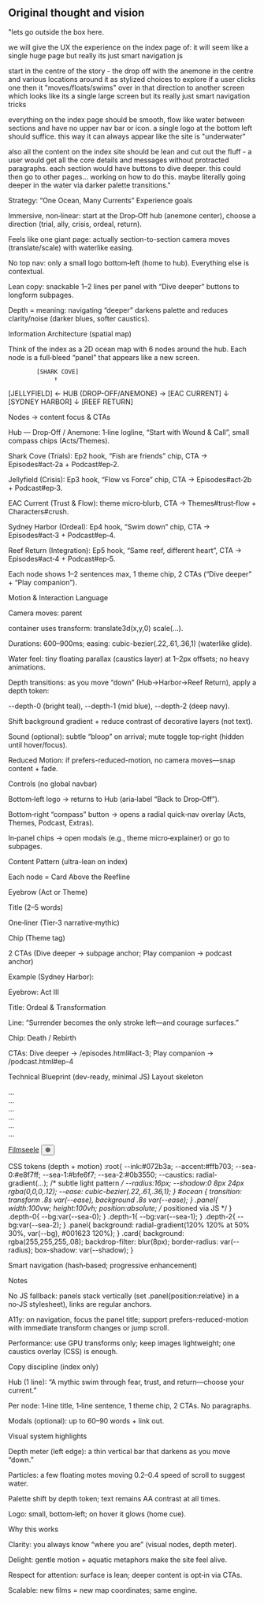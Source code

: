 ## Original thought and vision
"lets go outside the box here.

we will give the UX the experience on the index page of:
it will seem like a single huge page but really its just smart navigation js

start in the centre of the story - the drop off with the anemone in the centre and various locations around it as stylized choices to explore
if a user clicks one then it "moves/floats/swims" over in that direction to another screen which looks like its a single large screen but its really just smart navigation tricks

everything on the index page should be smooth, flow like water between sections and have no upper nav bar or icon. a single logo at the bottom left should suffice. this way it can always appear like the site is "underwater"

also all the content on the index site should be lean and cut out the fluff - a user would get all the core details and messages without protracted paragraphs. each section would have buttons to dive deeper. this could then go to other pages... working on how to do this. maybe literally going deeper in the water via darker palette transitions."


Strategy: “One Ocean, Many Currents”
Experience goals

Immersive, non‑linear: start at the Drop‑Off hub (anemone center), choose a direction (trial, ally, crisis, ordeal, return).

Feels like one giant page: actually section-to-section camera moves (translate/scale) with waterlike easing.

No top nav: only a small logo bottom‑left (home to hub). Everything else is contextual.

Lean copy: snackable 1–2 lines per panel with “Dive deeper” buttons to longform subpages.

Depth = meaning: navigating “deeper” darkens palette and reduces clarity/noise (darker blues, softer caustics).

Information Architecture (spatial map)

Think of the index as a 2D ocean map with 6 nodes around the hub. Each node is a full‑bleed “panel” that appears like a new screen.

            [SHARK COVE]
                 ↑
   [JELLYFIELD] ← HUB (DROP-OFF/ANEMONE) → [EAC CURRENT]
                 ↓
           [SYDNEY HARBOR]
                 ↓
            [REEF RETURN]


Nodes → content focus & CTAs

Hub — Drop‑Off / Anemone: 1‑line logline, “Start with Wound & Call”, small compass chips (Acts/Themes).

Shark Cove (Trials): Ep2 hook, “Fish are friends” chip, CTA → Episodes#act‑2a + Podcast#ep‑2.

Jellyfield (Crisis): Ep3 hook, “Flow vs Force” chip, CTA → Episodes#act‑2b + Podcast#ep‑3.

EAC Current (Trust & Flow): theme micro‑blurb, CTA → Themes#trust‑flow + Characters#crush.

Sydney Harbor (Ordeal): Ep4 hook, “Swim down” chip, CTA → Episodes#act‑3 + Podcast#ep‑4.

Reef Return (Integration): Ep5 hook, “Same reef, different heart”, CTA → Episodes#act‑4 + Podcast#ep‑5.

Each node shows 1–2 sentences max, 1 theme chip, 2 CTAs (“Dive deeper” + “Play companion”).

Motion & Interaction Language

Camera moves: parent <main> container uses transform: translate3d(x,y,0) scale(…).

Durations: 600–900ms; easing: cubic-bezier(.22,.61,.36,1) (waterlike glide).

Water feel: tiny floating parallax (caustics layer) at 1–2px offsets; no heavy animations.

Depth transitions: as you move “down” (Hub→Harbor→Reef Return), apply a depth token:

--depth-0 (bright teal), --depth-1 (mid blue), --depth-2 (deep navy).

Shift background gradient + reduce contrast of decorative layers (not text).

Sound (optional): subtle “bloop” on arrival; mute toggle top‑right (hidden until hover/focus).

Reduced Motion: if prefers-reduced-motion, no camera moves—snap content + fade.

Controls (no global navbar)

Bottom‑left logo → returns to Hub (aria‑label “Back to Drop‑Off”).

Bottom‑right “compass” button → opens a radial quick‑nav overlay (Acts, Themes, Podcast, Extras).

In‑panel chips → open modals (e.g., theme micro‑explainer) or go to subpages.

Content Pattern (ultra-lean on index)

Each node = Card Above the Reefline

Eyebrow (Act or Theme)

Title (2–5 words)

One‑liner (Tier‑3 narrative‑mythic)

Chip (Theme tag)

2 CTAs (Dive deeper → subpage anchor; Play companion → podcast anchor)

Example (Sydney Harbor):

Eyebrow: Act III

Title: Ordeal & Transformation

Line: “Surrender becomes the only stroke left—and courage surfaces.”

Chip: Death / Rebirth

CTAs: Dive deeper → /episodes.html#act-3; Play companion → /podcast.html#ep-4

Technical Blueprint (dev-ready, minimal JS)
Layout skeleton
<main id="ocean">
  <section id="hub-dropoff" class="panel depth-0">…</section>
  <section id="shark-cove" class="panel depth-1">…</section>
  <section id="jellyfield" class="panel depth-1">…</section>
  <section id="eac-current" class="panel depth-1">…</section>
  <section id="sydney-harbor" class="panel depth-2">…</section>
  <section id="reef-return" class="panel depth-0">…</section>
</main>

<!-- fixed ui -->
<a class="brand-home" href="#hub-dropoff" aria-label="Back to Drop-Off">Filmseele</a>
<button class="compass-toggle" aria-haspopup="dialog" aria-controls="nav-compass">☸</button>
<dialog id="nav-compass" class="compass">…radial links…</dialog>

CSS tokens (depth + motion)
:root{
  --ink:#072b3a; --accent:#ffb703;
  --sea-0:#e8f7ff; --sea-1:#bfe6f7; --sea-2:#0b3550;
  --caustics: radial-gradient(...); /* subtle light pattern */
  --radius:16px; --shadow:0 8px 24px rgba(0,0,0,.12);
  --ease: cubic-bezier(.22,.61,.36,1);
}
#ocean { transition: transform .8s var(--ease), background .8s var(--ease); }
.panel{ width:100vw; height:100vh; position:absolute; /* positioned via JS */ }
.depth-0{ --bg:var(--sea-0); } .depth-1{ --bg:var(--sea-1); } .depth-2{ --bg:var(--sea-2); }
.panel{ background: radial-gradient(120% 120% at 50% 30%, var(--bg), #001623 120%); }
.card{ background: rgba(255,255,255,.08); backdrop-filter: blur(8px); border-radius: var(--radius); box-shadow: var(--shadow); }

Smart navigation (hash‑based; progressive enhancement)
<script>
(() => {
  const ocean = document.getElementById('ocean');
  const panels = Array.from(document.querySelectorAll('.panel'));

  // Absolute coordinates for each node in the 2D ocean (in vw/vh)
  const coords = {
    'hub-dropoff': {x:0, y:0, depth:0},
    'shark-cove':  {x:-100, y:-30, depth:1},
    'jellyfield':  {x:-60,  y: 40, depth:1},
    'eac-current': {x: 70,  y:-20, depth:1},
    'sydney-harbor':{x: 40, y: 80, depth:2},
    'reef-return': {x: 10,  y:160, depth:0}
  };

  function go(id){
    const c = coords[id] || coords['hub-dropoff'];
    ocean.style.transform = `translate3d(${-c.x}vw, ${-c.y}vh, 0)`;
    document.documentElement.dataset.depth = c.depth; // swap palettes if desired
    history.replaceState(null, '', '#'+id);
    // a11y: move focus into panel heading
    const h = document.querySelector(`#${id} h2, #${id} h1`);
    if (h) h.setAttribute('tabindex','-1'), h.focus();
  }

  // Position panels in the ocean
  for (const [id,c] of Object.entries(coords)) {
    const el = document.getElementById(id);
    if (el) el.style.transform = `translate(${c.x}vw, ${c.y}vh)`;
  }

  // Handle hash nav
  window.addEventListener('hashchange', () => go(location.hash.slice(1)));
  go(location.hash.slice(1) || 'hub-dropoff');

  // Compass modal (optional)
  const compass = document.getElementById('nav-compass');
  document.querySelector('.compass-toggle')?.addEventListener('click', () => compass.showModal());
  compass?.addEventListener('click', e => (e.target === compass) && compass.close());
})();
</script>


Notes

No JS fallback: panels stack vertically (set .panel{position:relative} in a no‑JS stylesheet), links are regular anchors.

A11y: on navigation, focus the panel title; support prefers-reduced-motion with immediate transform changes or jump scroll.

Performance: use GPU transforms only; keep images lightweight; one caustics overlay (CSS) is enough.

Copy discipline (index only)

Hub (1 line): “A mythic swim through fear, trust, and return—choose your current.”

Per node: 1‑line title, 1‑line sentence, 1 theme chip, 2 CTAs. No paragraphs.

Modals (optional): up to 60–90 words + link out.

Visual system highlights

Depth meter (left edge): a thin vertical bar that darkens as you move “down.”

Particles: a few floating motes moving 0.2–0.4 speed of scroll to suggest water.

Palette shift by depth token; text remains AA contrast at all times.

Logo: small, bottom‑left; on hover it glows (home cue).

Why this works

Clarity: you always know “where you are” (visual nodes, depth meter).

Delight: gentle motion + aquatic metaphors make the site feel alive.

Respect for attention: surface is lean; deeper content is opt‑in via CTAs.

Scalable: new films = new map coordinates; same engine.